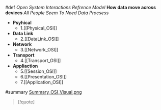 #def *Open System Interactions Refrence Model*
**How data move across devices**
*All People Seem To Need Data Procsess*
- **Psyhical**
	- 1.[[Physical_OSI]]
- **Data Link**
	- 2.[[DataLink_OSI]]
- **Network**
	- 3.[[Network_OSI]]
- **Transport**
	- 4.[[Transport_OSI]]
- **Appliaction** 
	- 5.[[Session_OSI]]
	- 6.[[Presentation_OSI]]
	- 7.[[Application_OSI]]

#summary [Summary_OSI_Visual.png](/static/Summary_OSI_Visual.png)
>[!quote] 